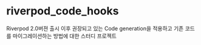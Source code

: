 # riverpod_code_hooks

Riverpod 2.0버젼 출시 이후 권장되고 있는 Code generation을 적용하고 기존 코드를 마이그레이션하는 방법에 대한 스터디 프로젝트
